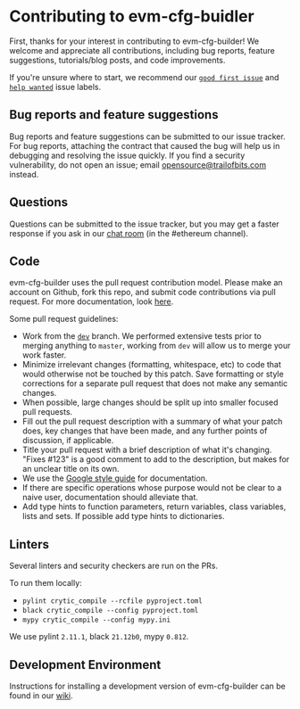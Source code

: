 # Contributing to evm-cfg-buidler
First, thanks for your interest in contributing to evm-cfg-builder! We welcome and appreciate all contributions, including bug reports, feature suggestions, tutorials/blog posts, and code improvements.

If you're unsure where to start, we recommend our [`good first issue`](https://github.com/crytic/evm-cfg-builder/issues?q=is%3Aissue+is%3Aopen+label%3A%22good+first+issue%22) and [`help wanted`](https://github.com/crytic/evm-cfg-builder/issues?q=is%3Aissue+is%3Aopen+label%3A%22help+wanted%22) issue labels.

## Bug reports and feature suggestions
Bug reports and feature suggestions can be submitted to our issue tracker. For bug reports, attaching the contract that caused the bug will help us in debugging and resolving the issue quickly. If you find a security vulnerability, do not open an issue; email opensource@trailofbits.com instead.

## Questions
Questions can be submitted to the issue tracker, but you may get a faster response if you ask in our [chat room](https://empireslacking.herokuapp.com/) (in the #ethereum channel).

## Code
evm-cfg-builder uses the pull request contribution model. Please make an account on Github, fork this repo, and submit code contributions via pull request. For more documentation, look [here](https://guides.github.com/activities/forking/).

Some pull request guidelines:

- Work from the [`dev`](https://github.com/crytic/evm-cfg-builder/tree/dev) branch. We performed extensive tests prior to merging anything to `master`, working from `dev` will allow us to merge your work faster.
- Minimize irrelevant changes (formatting, whitespace, etc) to code that would otherwise not be touched by this patch. Save formatting or style corrections for a separate pull request that does not make any semantic changes.
- When possible, large changes should be split up into smaller focused pull requests.
- Fill out the pull request description with a summary of what your patch does, key changes that have been made, and any further points of discussion, if applicable.
- Title your pull request with a brief description of what it's changing. "Fixes #123" is a good comment to add to the description, but makes for an unclear title on its own.
- We use the [Google style guide](https://github.com/google/styleguide/blob/gh-pages/pyguide.md#38-comments-and-docstrings) for documentation.
- If there are specific operations whose purpose would not be clear to a naive user, documentation should alleviate that.
- Add type hints to function parameters, return variables, class variables, lists and sets. If possible add type hints to dictionaries.

## Linters

Several linters and security checkers are run on the PRs.

To run them locally:

- `pylint crytic_compile --rcfile pyproject.toml`
- `black crytic_compile --config pyproject.toml`
- `mypy crytic_compile --config mypy.ini`

We use pylint `2.11.1`, black `21.12b0`, mypy `0.812`.

## Development Environment
Instructions for installing a development version of evm-cfg-builder can be found in our [wiki](https://github.com/crytic/evm-cfg-builder/wiki/Developer-installation).
